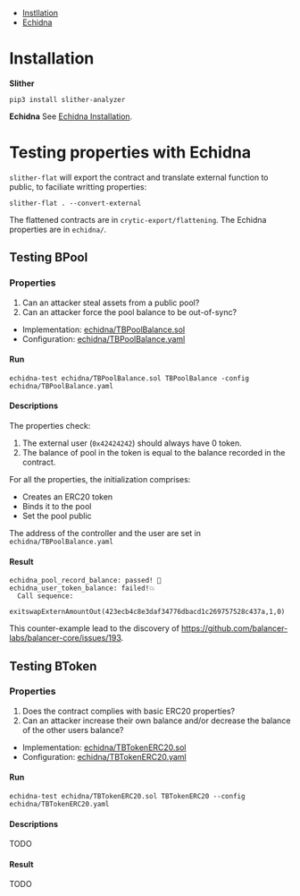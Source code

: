 - [Instllation](#Installation)
- [Echidna](#testing-properties-with-echidna)
# Installation

**Slither**
```
pip3 install slither-analyzer
```

**Echidna**
See [Echidna Installation](https://github.com/crytic/building-secure-contracts/tree/master/program-analysis/echidna#installation).

# Testing properties with Echidna

`slither-flat` will export the contract and translate external function to public, to faciliate writting properties:
```
slither-flat . --convert-external
```

The flattened contracts are in `crytic-export/flattening`. The Echidna properties are in `echidna/`.

## Testing BPool

### Properties

1. Can an attacker steal assets from a public pool?
2. Can an attacker force the pool balance to be out-of-sync?

- Implementation: [echidna/TBPoolBalance.sol](echidna/TBPoolBalance.sol)
- Configuration: [echidna/TBPoolBalance.yaml](echidna/TBPoolBalance.yaml) 

#### Run
```
echidna-test echidna/TBPoolBalance.sol TBPoolBalance -config echidna/TBPoolBalance.yaml
```

#### Descriptions
The properties check:

1. The external user (`0x42424242`) should always have 0 token.
2. The balance of pool in the token is equal to the balance recorded in the contract.  

For all the properties, the initialization comprises:

- Creates an ERC20 token
- Binds it to the pool
- Set the pool public

The address of the controller and the user are set in `echidna/TBPoolBalance.yaml` 

#### Result
```
echidna_pool_record_balance: passed! 🎉
echidna_user_token_balance: failed!💥  
  Call sequence:
    exitswapExternAmountOut(423ecb4c8e3daf34776dbacd1c269757528c437a,1,0)
```

This counter-example lead to the discovery of https://github.com/balancer-labs/balancer-core/issues/193.


## Testing BToken

### Properties

1. Does the contract complies with basic ERC20 properties?
2. Can an attacker increase their own balance and/or decrease the balance of the other users balance?

- Implementation: [echidna/TBTokenERC20.sol](echidna/TBTokenERC20.sol)
- Configuration: [echidna/TBTokenERC20.yaml](echidna/TBTokenERC20.yaml) 

#### Run
```
echidna-test echidna/TBTokenERC20.sol TBTokenERC20 --config echidna/TBTokenERC20.yaml
```

#### Descriptions

TODO

#### Result

TODO
